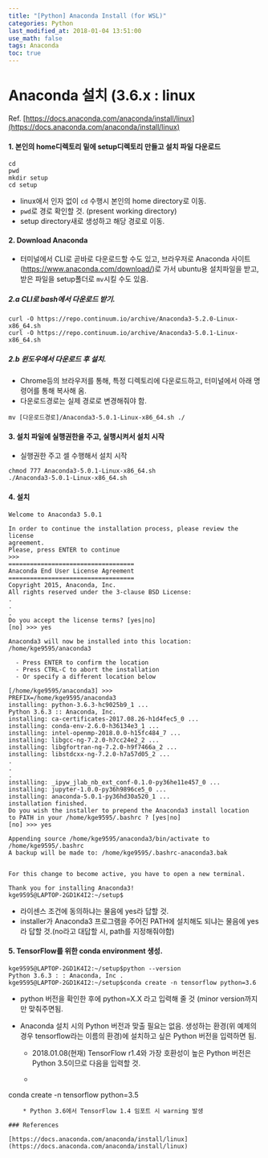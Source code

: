 ```yaml
---
title: "[Python] Anaconda Install (for WSL)"
categories: Python
last_modified_at: 2018-01-04 13:51:00
use_math: false
tags: Anaconda
toc: true
---
```

# Anaconda 설치 (3.6.x : linux

Ref. [https://docs.anaconda.com/anaconda/install/linux](https://docs.anaconda.com/anaconda/install/linux)

#### 1. 본인의 home디렉토리 밑에 setup디렉토리 만들고 설치 파일 다운로드

```
cd
pwd
mkdir setup
cd setup
```
* linux에서 인자 없이 `cd` 수행시 본인의 home directory로 이동.
* `pwd`로 경로 확인할 것. (present working directory)
* setup directory새로 생성하고 해당 경로로 이동.

#### 2. Download Anaconda 
* 터미널에서 CLI로 곧바로 다운로드할 수도 있고, 브라우저로 Anaconda 사이트 (https://www.anaconda.com/download/)로 가서 ubuntu용 설치파일을 받고, 받은 파일을 setup폴더로 `mv`시킬 수도 있음.

##### 2.a CLI로 bash에서 다운로드 받기.
```
curl -O https://repo.continuum.io/archive/Anaconda3-5.2.0-Linux-x86_64.sh
curl -O https://repo.continuum.io/archive/Anaconda3-5.0.1-Linux-x86_64.sh
```
##### 2.b 윈도우에서 다운로드 후 설치. 
* Chrome등의 브라우저를 통해, 특정 디렉토리에 다운로드하고, 터미널에서 아래 명령어를 통해 복사해 옴.
* 다운로드경로는 실제 경로로 변경해줘야 함.
```
mv [다운로드경로]/Anaconda3-5.0.1-Linux-x86_64.sh ./
```

#### 3. 설치 파일에 실행권한을 주고, 실행시켜서 설치 시작
* 실행권한 주고 셀 수행해서 설치 시작
```
chmod 777 Anaconda3-5.0.1-Linux-x86_64.sh
./Anaconda3-5.0.1-Linux-x86_64.sh
```

#### 4. 설치
```
Welcome to Anaconda3 5.0.1

In order to continue the installation process, please review the license
agreement.
Please, press ENTER to continue
>>>
===================================
Anaconda End User License Agreement
===================================
Copyright 2015, Anaconda, Inc.
All rights reserved under the 3-clause BSD License:
.
.
.
Do you accept the license terms? [yes|no]
[no] >>> yes

Anaconda3 will now be installed into this location:
/home/kge9595/anaconda3

  - Press ENTER to confirm the location
  - Press CTRL-C to abort the installation
  - Or specify a different location below

[/home/kge9595/anaconda3] >>>
PREFIX=/home/kge9595/anaconda3
installing: python-3.6.3-hc9025b9_1 ...
Python 3.6.3 :: Anaconda, Inc.
installing: ca-certificates-2017.08.26-h1d4fec5_0 ...
installing: conda-env-2.6.0-h36134e3_1 ...
installing: intel-openmp-2018.0.0-h15fc484_7 ...
installing: libgcc-ng-7.2.0-h7cc24e2_2 ...
installing: libgfortran-ng-7.2.0-h9f7466a_2 ...
installing: libstdcxx-ng-7.2.0-h7a57d05_2 ...
.
.
.
installing: _ipyw_jlab_nb_ext_conf-0.1.0-py36he11e457_0 ...
installing: jupyter-1.0.0-py36h9896ce5_0 ...
installing: anaconda-5.0.1-py36hd30a520_1 ...
installation finished.
Do you wish the installer to prepend the Anaconda3 install location
to PATH in your /home/kge9595/.bashrc ? [yes|no]
[no] >>> yes

Appending source /home/kge9595/anaconda3/bin/activate to /home/kge9595/.bashrc
A backup will be made to: /home/kge9595/.bashrc-anaconda3.bak


For this change to become active, you have to open a new terminal.

Thank you for installing Anaconda3!
kge9595@LAPTOP-2GD1K4I2:~/setup$
```

* 라이센스 조건에 동의하냐는 물음에 yes라 답할 것.
* installer가 Anaconda3 프로그램을 주어진 PATH에 설치해도 되냐는 물음에 yes라 답할 것.(no라고 대답할 시, path를 지정해줘야함)

#### 5. TensorFlow를 위한 conda environment 생성.
	
```	
kge9595@LAPTOP-2GD1K4I2:~/setup$python --version
Python 3.6.3 : : Anaconda, Inc .
kge9595@LAPTOP-2GD1K4I2:~/setup$conda create -n tensorflow python=3.6
```
* python 버전을 확인한 후에 python=X.X 라고 입력해 줄 것 (minor version까지만 맞춰주면됨.

* Anaconda 설치 시의 Python 버전과 맞출 필요는 없음. 생성하는 환경(위 예제의 경우 tensorflow라는 이름의 환경)에 설치하고 싶은 Python 버전을 입력하면 됨.
	* 2018.01.08(현재) TensorFlow r1.4와 가장 호환성이 높은 Python 버전은 Python 3.5이므로 다음을 입력할 것.
	* ```
conda create -n tensorflow python=3.5
```
	* Python 3.6에서 TensorFlow 1.4 임포트 시 warning 발생

### References

[https://docs.anaconda.com/anaconda/install/linux](https://docs.anaconda.com/anaconda/install/linux)


